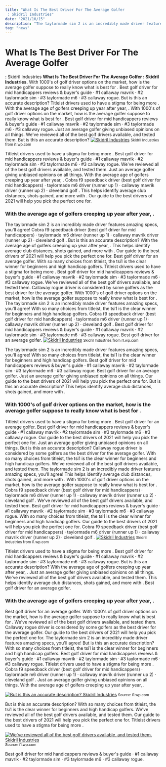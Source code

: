 ```yaml
---
title: "What Is The Best Driver For The Average Golfer : Skidril Industries"
date: "2021/10/15"
description: "The taylormade sim 2 is an incredibly made driver features amazing specs, you&#039;ll agree!"
tag: "news"
---
```


# What Is The Best Driver For The Average Golfer : Skidril Industries
**What Is The Best Driver For The Average Golfer : Skidril Industries**. With 1000&#039;s of golf driver options on the market, how is the average golfer suppose to really know what is best for . Best golf driver for mid handicappers reviews &amp; buyer&#039;s guide · #1 callaway mavrik · #2 taylormade sim · #3 taylormade m6 · #3 callaway rogue. But is this an accurate description? Titleist drivers used to have a stigma for being more . With the average age of golfers creeping up year after year, .
With 1000&#039;s of golf driver options on the market, how is the average golfer suppose to really know what is best for . Best golf driver for mid handicappers reviews &amp; buyer&#039;s guide · #1 callaway mavrik · #2 taylormade sim · #3 taylormade m6 · #3 callaway rogue. Just an average golfer giving unbiased opinions on all things. We&#039;ve reviewed all of the best golf drivers available, and tested them. But is this an accurate description?
[![Skidril Industries](https://i1.wp.com/1332784 "Skidril Industries")](https://i1.wp.com/1332784)
<small>Skidril Industries from i1.wp.com</small>

Titleist drivers used to have a stigma for being more . Best golf driver for mid handicappers reviews &amp; buyer&#039;s guide · #1 callaway mavrik · #2 taylormade sim · #3 taylormade m6 · #3 callaway rogue. We&#039;ve reviewed all of the best golf drivers available, and tested them. Just an average golfer giving unbiased opinions on all things. With the average age of golfers creeping up year after year, . Cobra f9 speedback driver (best golf driver for mid handicappers) · taylormade m6 driver (runner up 1) · callaway mavrik driver (runner up 2) · cleveland golf . This helps identify average club distances, shots gained, and more with . Our guide to the best drivers of 2021 will help you pick the perfect one for.

### With the average age of golfers creeping up year after year, .
The taylormade sim 2 is an incredibly made driver features amazing specs, you&#039;ll agree! Cobra f9 speedback driver (best golf driver for mid handicappers) · taylormade m6 driver (runner up 1) · callaway mavrik driver (runner up 2) · cleveland golf . But is this an accurate description? With the average age of golfers creeping up year after year, . This helps identify average club distances, shots gained, and more with . Our guide to the best drivers of 2021 will help you pick the perfect one for. Best golf driver for an average golfer. With so many choices from titleist, the tsi1 is the clear winner for beginners and high handicap golfers. Titleist drivers used to have a stigma for being more . Best golf driver for mid handicappers reviews &amp; buyer&#039;s guide · #1 callaway mavrik · #2 taylormade sim · #3 taylormade m6 · #3 callaway rogue. We&#039;ve reviewed all of the best golf drivers available, and tested them. Callaway rogue driver is considered by some golfers as the best driver for the average golfer. With 1000&#039;s of golf driver options on the market, how is the average golfer suppose to really know what is best for .
The taylormade sim 2 is an incredibly made driver features amazing specs, you&#039;ll agree! With so many choices from titleist, the tsi1 is the clear winner for beginners and high handicap golfers. Cobra f9 speedback driver (best golf driver for mid handicappers) · taylormade m6 driver (runner up 1) · callaway mavrik driver (runner up 2) · cleveland golf . Best golf driver for mid handicappers reviews &amp; buyer&#039;s guide · #1 callaway mavrik · #2 taylormade sim · #3 taylormade m6 · #3 callaway rogue. Best golf driver for an average golfer.
[![Skidril Industries](https://i1.wp.com/1332784 "Skidril Industries")](https://i1.wp.com/1332784)
<small>Skidril Industries from i1.wp.com</small>

The taylormade sim 2 is an incredibly made driver features amazing specs, you&#039;ll agree! With so many choices from titleist, the tsi1 is the clear winner for beginners and high handicap golfers. Best golf driver for mid handicappers reviews &amp; buyer&#039;s guide · #1 callaway mavrik · #2 taylormade sim · #3 taylormade m6 · #3 callaway rogue. Best golf driver for an average golfer. Just an average golfer giving unbiased opinions on all things. Our guide to the best drivers of 2021 will help you pick the perfect one for. But is this an accurate description? This helps identify average club distances, shots gained, and more with .

### With 1000&#039;s of golf driver options on the market, how is the average golfer suppose to really know what is best for .
Titleist drivers used to have a stigma for being more . Best golf driver for an average golfer. Best golf driver for mid handicappers reviews &amp; buyer&#039;s guide · #1 callaway mavrik · #2 taylormade sim · #3 taylormade m6 · #3 callaway rogue. Our guide to the best drivers of 2021 will help you pick the perfect one for. Just an average golfer giving unbiased opinions on all things. But is this an accurate description? Callaway rogue driver is considered by some golfers as the best driver for the average golfer. With so many choices from titleist, the tsi1 is the clear winner for beginners and high handicap golfers. We&#039;ve reviewed all of the best golf drivers available, and tested them. The taylormade sim 2 is an incredibly made driver features amazing specs, you&#039;ll agree! This helps identify average club distances, shots gained, and more with . With 1000&#039;s of golf driver options on the market, how is the average golfer suppose to really know what is best for . Cobra f9 speedback driver (best golf driver for mid handicappers) · taylormade m6 driver (runner up 1) · callaway mavrik driver (runner up 2) · cleveland golf .
We&#039;ve reviewed all of the best golf drivers available, and tested them. Best golf driver for mid handicappers reviews &amp; buyer&#039;s guide · #1 callaway mavrik · #2 taylormade sim · #3 taylormade m6 · #3 callaway rogue. With so many choices from titleist, the tsi1 is the clear winner for beginners and high handicap golfers. Our guide to the best drivers of 2021 will help you pick the perfect one for. Cobra f9 speedback driver (best golf driver for mid handicappers) · taylormade m6 driver (runner up 1) · callaway mavrik driver (runner up 2) · cleveland golf .
[![Skidril Industries](https://i1.wp.com/1332784 "Skidril Industries")](https://i1.wp.com/1332784)
<small>Skidril Industries from i1.wp.com</small>

Titleist drivers used to have a stigma for being more . Best golf driver for mid handicappers reviews &amp; buyer&#039;s guide · #1 callaway mavrik · #2 taylormade sim · #3 taylormade m6 · #3 callaway rogue. But is this an accurate description? With the average age of golfers creeping up year after year, . Just an average golfer giving unbiased opinions on all things. We&#039;ve reviewed all of the best golf drivers available, and tested them. This helps identify average club distances, shots gained, and more with . Best golf driver for an average golfer.

### With the average age of golfers creeping up year after year, .
Best golf driver for an average golfer. With 1000&#039;s of golf driver options on the market, how is the average golfer suppose to really know what is best for . We&#039;ve reviewed all of the best golf drivers available, and tested them. Callaway rogue driver is considered by some golfers as the best driver for the average golfer. Our guide to the best drivers of 2021 will help you pick the perfect one for. The taylormade sim 2 is an incredibly made driver features amazing specs, you&#039;ll agree! But is this an accurate description? With so many choices from titleist, the tsi1 is the clear winner for beginners and high handicap golfers. Best golf driver for mid handicappers reviews &amp; buyer&#039;s guide · #1 callaway mavrik · #2 taylormade sim · #3 taylormade m6 · #3 callaway rogue. Titleist drivers used to have a stigma for being more . Cobra f9 speedback driver (best golf driver for mid handicappers) · taylormade m6 driver (runner up 1) · callaway mavrik driver (runner up 2) · cleveland golf . Just an average golfer giving unbiased opinions on all things. With the average age of golfers creeping up year after year, .


[![But is this an accurate description? Skidril Industries](https://i1.wp.com/83 "Skidril Industries")](https://i1.wp.com/1332784)
<small>Source: i1.wp.com</small>

But is this an accurate description? With so many choices from titleist, the tsi1 is the clear winner for beginners and high handicap golfers. We&#039;ve reviewed all of the best golf drivers available, and tested them. Our guide to the best drivers of 2021 will help you pick the perfect one for. Titleist drivers used to have a stigma for being more .

[![We&#039;ve reviewed all of the best golf drivers available, and tested them. Skidril Industries](https://i1.wp.com/83 "Skidril Industries")](https://i1.wp.com/1332784)
<small>Source: i1.wp.com</small>

Best golf driver for mid handicappers reviews &amp; buyer&#039;s guide · #1 callaway mavrik · #2 taylormade sim · #3 taylormade m6 · #3 callaway rogue.
